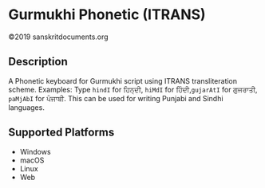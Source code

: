 Gurmukhi Phonetic (ITRANS)
=================

©2019 sanskritdocuments.org

Description
-----------

A Phonetic keyboard for Gurmukhi script using ITRANS transliteration scheme. 
Examples: Type `hindI` for ਹਿਨ੍ਦੀ, `hiMdI` for ਹਿੰਦੀ,`gujarAtI` for ਗੁਜਰਾਤੀ, `paMjAbI` for ਪੰਜਾਬੀ.
This can be used for writing Punjabi and Sindhi languages.


Supported Platforms
-------------------
* Windows
* macOS
* Linux
* Web
